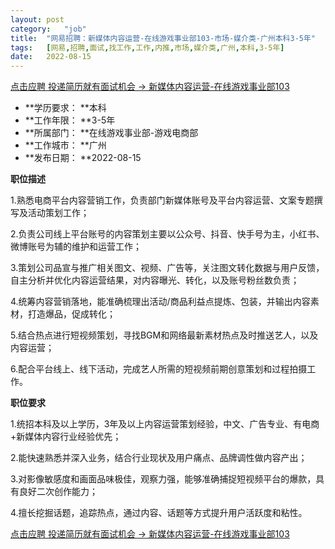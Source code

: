 ```yaml
---
layout:	post
category:	"job"
title:	"网易招聘：新媒体内容运营-在线游戏事业部103-市场-媒介类-广州本科3-5年"
tags:	[网易,招聘,面试,找工作,工作,内推,市场,媒介类,广州,本科,3-5年]
date:	2022-08-15
---
```


[点击应聘 投递简历就有面试机会 ->  新媒体内容运营-在线游戏事业部103](http://mobile.bole.netease.com/bole/boleDetail?id=41112&employeeId=346f03c3cda5f04c&key=all)



- **学历要求： **本科
- **工作年限： **3-5年
- **所属部门： **在线游戏事业部-游戏电商部
- **工作城市： **广州
- **发布日期： **2022-08-15



**职位描述**

1.熟悉电商平台内容营销工作，负责部门新媒体账号及平台内容运营、文案专题撰写及活动策划工作；

2.负责公司线上平台账号的内容策划主要以公众号、抖音、快手号为主，小红书、微博账号为辅的维护和运营工作；

3.策划公司品宣与推广相关图文、视频、广告等，关注图文转化数据与用户反馈，自主分析并优化内容运营结果，对内容曝光、转化，以及账号粉丝数负责；

4.统筹内容营销落地，能准确梳理出活动/商品利益点提炼、包装，并输出内容素材，打造爆品，促成转化；

5.结合热点进行短视频策划，寻找BGM和网络最新素材热点及时推送艺人，以及内容运营；

6.配合平台线上、线下活动，完成艺人所需的短视频前期创意策划和过程拍摄工作。



**职位要求**

1.统招本科及以上学历，3年及以上内容运营策划经验，中文、广告专业、有电商+新媒体内容行业经验优先；

2.能快速熟悉并深入业务，结合行业现状及用户痛点、品牌调性做内容产出；

3.对影像敏感度和画面品味极佳，观察力强，能够准确捕捉短视频平台的爆款，具有良好二次创作能力；

4.擅长挖掘话题，追踪热点，通过内容、话题等方式提升用户活跃度和粘性。



[点击应聘 投递简历就有面试机会 ->  新媒体内容运营-在线游戏事业部103](http://mobile.bole.netease.com/bole/boleDetail?id=41112&employeeId=346f03c3cda5f04c&key=all)